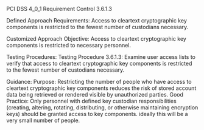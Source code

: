 PCI DSS 4_0_1 Requirement Control 3.6.1.3

Defined Approach Requirements:
Access to cleartext cryptographic key components is restricted to the fewest number of custodians necessary.

Customized Approach Objective:
Access to cleartext cryptographic key components is restricted to necessary personnel.

Testing Procedures:
Testing Procedure 3.6.1.3: Examine user access lists to verify that access to cleartext cryptographic key components is restricted to the fewest number of custodians necessary.

Guidance:
Purpose: Restricting the number of people who have access to cleartext cryptographic key components reduces the risk of stored account data being retrieved or rendered visible by unauthorized parties. Good Practice: Only personnel with defined key custodian responsibilities (creating, altering, rotating, distributing, or otherwise maintaining encryption keys) should be granted access to key components. ideally this will be a very small number of people.